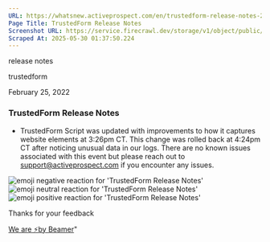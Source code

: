 ```yaml
---
URL: https://whatsnew.activeprospect.com/en/trustedform-release-notes-26
Page Title: TrustedForm Release Notes
Screenshot URL: https://service.firecrawl.dev/storage/v1/object/public/media/screenshot-097be4f3-b2fe-4835-8f3d-5eb05496357c.png
Scraped At: 2025-05-30 01:37:50.224
---
```

release notes





trustedform



February 25, 2022

### TrustedForm Release Notes

- TrustedForm Script was updated with improvements to how it captures website elements at 3:26pm CT. This change was rolled back at 4:24pm CT after noticing unusual data in our logs. There are no known issues associated with this event but please reach out to support@activeprospect.com if you encounter any issues.

![emoji negative reaction for 'TrustedForm Release Notes'](https://app.getbeamer.com/images/emojiNeg.svg)![emoji neutral reaction for 'TrustedForm Release Notes'](https://app.getbeamer.com/images/emojiNeut.svg)![emoji positive reaction for 'TrustedForm Release Notes'](https://app.getbeamer.com/images/emojiPos.svg)

Thanks for your feedback

[We are ⚡by Beamer](https://www.getbeamer.com/?ref=watermark_MErKJCnu12412_public&company=ActiveProspect&watermarkRef=powered&utm_term=MErKJCnu12412&utm_content=ActiveProspect&utm_source=standalone&utm_medium=footer&utm_campaign=powered)"

